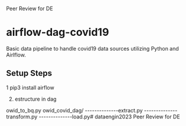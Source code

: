 Peer Review for DE

# airflow-dag-covid19
Basic data pipeline to handle covid19 data sources utilizing Python and Airlflow.

## Setup Steps

1 pip3 install airflow

2. estructure in dag

owid_to_bq.py
owid_covid_dag/
--------------extract.py
--------------transform.py
--------------load.py# dataengin2023
Peer Review for DE
